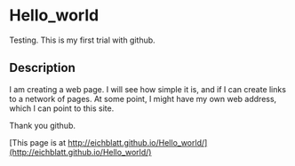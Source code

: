 # Hello_world

Testing. 
This is my first trial with github.

## Description 

I am creating a web page. I will see how simple it is, and if I can create links to a network of pages. 
At some point, I might have my own web address, which I can point to this site.

Thank you github.

[This page is at http://eichblatt.github.io/Hello_world/](http://eichblatt.github.io/Hello_world/)
